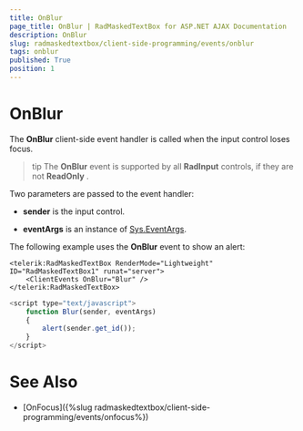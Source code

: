 ```yaml
---
title: OnBlur
page_title: OnBlur | RadMaskedTextBox for ASP.NET AJAX Documentation
description: OnBlur
slug: radmaskedtextbox/client-side-programming/events/onblur
tags: onblur
published: True
position: 1
---
```


# OnBlur



The **OnBlur** client-side event handler is called when the input control loses focus.

>tip The **OnBlur** event is supported by all **RadInput** controls, if they are not **ReadOnly** .
>


Two parameters are passed to the event handler:

* **sender** is the input control.

* **eventArgs** is an instance of [Sys.EventArgs](http://www.asp.net/AJAX/Documentation/Live/ClientReference/Sys/EventArgsClass/default.aspx).

The following example uses the **OnBlur** event to show an alert:

````ASPNET
<telerik:RadMaskedTextBox RenderMode="Lightweight" ID="RadMaskedTextBox1" runat="server">
	<ClientEvents OnBlur="Blur" />
</telerik:RadMaskedTextBox>
````



````JavaScript
<script type="text/javascript">
	function Blur(sender, eventArgs)
	{
		alert(sender.get_id());
	}
</script>
````



# See Also

 * [OnFocus]({%slug radmaskedtextbox/client-side-programming/events/onfocus%})
